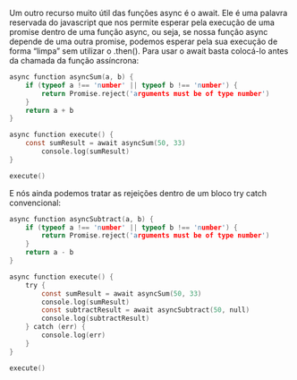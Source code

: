 Um outro recurso muito útil das funções async é o await. Ele é uma palavra reservada do javascript que nos permite esperar pela execução de uma promise dentro de uma função async, ou seja, se nossa função async depende de uma outra promise, podemos esperar pela sua execução de forma “limpa” sem utilizar o .then(). Para usar o await basta colocá-lo antes da chamada da função assíncrona:

```c
async function asyncSum(a, b) {
    if (typeof a !== 'number' || typeof b !== 'number') {
        return Promise.reject('arguments must be of type number')
    }
    return a + b
}

async function execute() {
    const sumResult = await asyncSum(50, 33)
		console.log(sumResult)
}

execute()
```

E nós ainda podemos tratar as rejeições dentro de um bloco try catch convencional:

```c
async function asyncSubtract(a, b) {
    if (typeof a !== 'number' || typeof b !== 'number') {
        return Promise.reject('arguments must be of type number')
    }
    return a - b
}

async function execute() {
    try {
        const sumResult = await asyncSum(50, 33)
        console.log(sumResult)
        const subtractResult = await asyncSubtract(50, null)
        console.log(subtractResult)
    } catch (err) {
        console.log(err)
    }
}

execute()
```